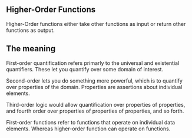## Higher-Order Functions

Higher-Order functions either take other functions as input or return other functions
as output.


## The meaning 

First-order quantification refers primarly to the universal and existential quantifiers. These let you quantify over some domain of interest.  

Second-order lets you do something more powerful, which is  to quantify over properties of the domain. Properties are assertions about individual elements. 

Third-order logic would allow quantification over properties of properties, and fourth
order over properties of properties of properties, and so forth. 

First-order functions refer to functions that operate on individual data elements. 
Whereas higher-order function can operate on functions.  
